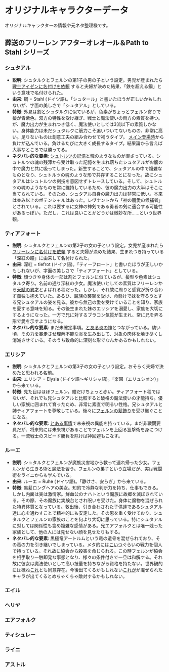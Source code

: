 # オリジナルキャラクターデータ

オリジナルキャラクターの情報や元ネタ整理様です。

## 葬送のフリーレン アフターオレオール＆Path to Stahl シリーズ

### シュタアル

- **説明**: シュタルクとフェルンの第1子の男の子という設定。男児が産まれたら[戦士アイゼンに名付けを依頼](../../AfterAUREOLE/13_夫婦喧嘩は師匠もくわぬが役に立つ.md) すると夫婦が決めた結果、「鉄を超える鋼」という意味で名付けられた。
- **由来**: 鋼 = Stahl (ドイツ語)。「シュタール」と書いたほうが正しいかもしれないが、字面の美しさで「シュタアル」としている。 
- **特徴**: 外見は割とシュタルクに似ているが、色素がちょっとフェルン寄りで髪が青紫色。双方の特性を受け継ぎ、戦士と魔法使いの両方の素質を持つ。が、魔力出力が生まれつき低く、魔法使いとしては3流以下の素質しかない。身体能力は未だシュタルクに筋力こそ追いついてないものの、非常に高い。足りないものは創意工夫の組み合わせで補うタイプ。
[メイン登場時](../../AfterAUREOLE/10_英雄と鋼～Fathers%20and%20Sons～.md)から負けが込んでいる。負けるたびに大きく成長するタイプ。結果論から言えば大事なところでは勝ってる。
- **ネタバレ的な要素**: [シュトルツの記憶](../../AfterAUREOLE/08_巡る命は天より来まし、世界は全てこともなし.md)と魂のようなものが混ざっている。シュトルツの魂の残滓から受け取った記憶を生まれ落ちたシュタアルがお腹の中で魔力と共に吸ってしまった。新生することで、シュタアルの中で複雑なものとなり、シュトルツの魂のような形で共存することになった。故にシュタアルはシュトルツの剣技を意図せずトレースしている。そして、シュトルツの魂のようなものを常に維持しているため、彼の魔力出力の大半はそこに当てられている。そのため、シュタアル自身の魔力出力は非常に低い。本来は並み以上のポテンシャルはあった。レヴナントから「神の寵愛の候補者」とされている。これは要するに女神の神剣である勇者の剣に適合する可能性があるっぽい。ただし、これは良いことかどうかは微妙な所……という世界観。

### ティアフォート
- **説明**: シュタルクとフェルンの第2子の女の子という設定。女児が産まれたら[フリーレンに名付けを依頼](../../AfterAUREOLE/13_夫婦喧嘩は師匠もくわぬが役に立つ.md) すると夫婦が決めた結果、生まれつき持っている「深紅の瞳」に由来して名付けられた。
- **由来**: 深紅 = tiefrot (ドイツ語)。「ティーフロート」と書いたほうが正しいかもしれないが、字面の美しさで「ティアフォート」としている。
- **特徴**: 顔つきや身体の一部は割とフェルンに似ているが、髪型や色素はシュタルク寄り。名前の通り深紅の少女。魔法使いとしての素質はフリーレンから[天賦の異才](../../AfterAUREOLE/21_Little_my_Crimson_princess.md)とよばれる程だった。しかし、それ故に周りと感覚が折り合わず孤独も抱えていた。あるひ、魔族の襲撃を受け、命懸けで妹を守ろうとする兄シュタアルの姿を見る。彼から無己の愛を受けていることを知り、家族を愛する意味を知る。その後生まれた妹のエリシアを溺愛し、家族を大切にするようになった。一方で兄に対するブラコン気質が生まれ、常に兄を弄る形で愛を示すようになる。
- **ネタバレ的な要素**: まだ未確定事項。[とある炎の神](https://ja.wikipedia.org/wiki/%E3%82%B9%E3%83%AB%E3%83%88)とつながっている。幼い頃、[その力を暴走させ](../../PathToStahl/03_追憶の英雄譚と鋼_3.md)理解不能な炎を生み出して、対象の肉体を焼き尽くし消滅させている。そのうち致命的に深刻な形でなんかあるかもしれない。

### エリシア
- **説明**: シュタルクとフェルンの第3子の女の子という設定。おそらく夫婦で決めたと思われる名前。
- **由来**: エリシア = Elysia (ドイツ語～ギリシャ語)。「楽園（エリュシオン）」から来ている。
- **特徴**: 見た目はほぼフェルン。瞳だけちょっと赤い。ティアフォート程ではないが、それでも兄シュタアルと比較すると破格の魔法使いの才能持ち。優しい家族に囲まれて育ったため、非常に素直で明るい性格。兄シュタアルと姉ティアフォートを尊敬している。後々に[フェルンの髪飾り](../../AfterAUREOLE/16_蝶の髪飾りを外した日.md)を受け継ぐことになる。
- **ネタバレ的な要素**: [とある事情](../../frierenSINGLE/03_Fragment_未来の可能性と邂逅する魔法.md)で未来視の異能を持っている。まだ非戦闘要員だが、将来的には未来視があることでフェルンを上回る狙撃術を身につける。一流戦士のスピード勝負を除けば神回避もこなす。

### ルーエ

- **説明**: シュタルクとフェルンが魔族災害地から救って連れ帰った少女。フェルンから生きる術と魔法を習う。フェルンの弟子という立場だが、実は戦闘術をライニからも学んでいる。
- **由来**: ルーエ = Ruhe (ドイツ語)。「静けさ、安らぎ」から来ている。
- **特徴**: 黒髪ロングヘアの美女。知的で冷静な判断力を持ち、仕事もできる。しかし内面は実は激情家。鮮血公のナハトという魔族に故郷を滅ぼされている。その際、その魔族に実験台とされ呪いを受けた。身体に魔物を混ぜられた特異体質となっている。救出後、引き合わされた子供達であるシュタアル達に心を通わすことで精神的にも安定した。その恩を重く受けており、シュタルクとフェルンの家族のことを何より大切に思っている。特にシュタアルに対しては関係性も含め複雑な感情がある。兄エアフォルクとは唯一残った家族として、他の人には見せない顔を見せたりもする。
- **ネタバレ的な要素**: 黒極竜アートルムという竜の遺骨を混ぜられており、その竜の力を引き継いでしまっている。メタ的には[こいつ](https://dic.pixiv.net/a/%E3%82%A2%E3%83%88%E3%83%AB%E3%83%A0%E3%83%89%E3%83%A9%E3%82%B4%E3%83%B3)ぐらいの戦力を個人で持っている。それ故に協会から殺害を命じられる。この時フェルンが協会を相手取り一触即発な事態となり、様々の条件付きで一旦は和解する。それ故に彼女は魔法使いとして高い技量を持ちながら資格を持たない。世界観的には概ね[これ](https://ja.wikipedia.org/wiki/%E3%83%8B%E3%83%BC%E3%82%BA%E3%83%98%E3%83%83%E3%82%B0)とも同意存在。今後出てくるかもしれない[これが](https://ja.wikipedia.org/wiki/%E3%83%95%E3%83%AC%E3%83%BC%E3%82%B9%E3%83%B4%E3%82%A7%E3%83%AB%E3%82%B0)が混ぜられたキャラが出てくるとめちゃくちゃ敵対するかもしれない。

### エイル

### ヘリヤ

### エアフォルク

### ティシュレー

### ライニ

### アストル